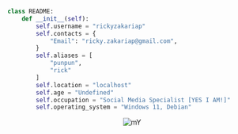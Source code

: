 ```python
class README:
    def __init__(self):
        self.username = "rickyzakariap"
        self.contacts = {
            "Email": "ricky.zakariap@gmail.com",
        }
        self.aliases = [
            "punpun",
            "rick"
        ]
        self.location = "localhost"
        self.age = "Undefined"
        self.occupation = "Social Media Specialist [YES I AM!]"
        self.operating_system = "Windows 11, Debian"
```

<p align="center">
      <img src="https://gifdb.com/images/high/oreki-houtarou-under-water-blhj7qel6m98r2yw.gif" alt="mY" width="lebar_gambar" height="tinggi_gambar">
    </p>


